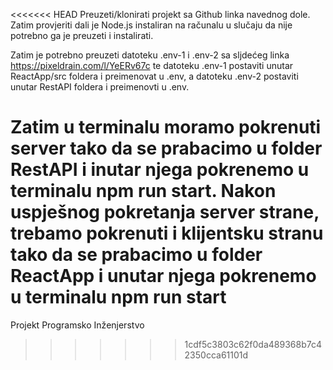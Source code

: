 <<<<<<< HEAD
Preuzeti/klonirati projekt sa Github linka navednog dole. Zatim provjeriti dali je Node.js instaliran na računalu u slučaju da nije potrebno ga je preuzeti i instalirati.

Zatim je potrebno preuzeti datoteku .env-1 i .env-2 sa sljdećeg linka https://pixeldrain.com/l/YeERv67c te datoteku .env-1 postaviti unutar ReactApp/src foldera i preimenovat u .env, a datoteku .env-2 postaviti unutar RestAPI foldera i preimenovti u .env.

Zatim u terminalu moramo pokrenuti server tako da se prabacimo u folder RestAPI i inutar njega pokrenemo u terminalu npm run start. Nakon uspješnog pokretanja server strane, trebamo pokrenuti i klijentsku stranu tako da se prabacimo u folder ReactApp i unutar njega pokrenemo u terminalu npm run start
=======
Projekt Programsko Inženjerstvo
>>>>>>> 1cdf5c3803c62f0da489368b7c42350cca61101d
